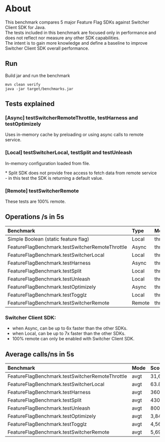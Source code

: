 # About
This benchmark compares 5 major Feature Flag SDKs against Switcher Client SDK for Java.<br>
The tests included in this benchmark are focused only in performance and does not reflect nor measure any other SDK capabilities.<br>
The intent is to gain more knowledge and define a baseline to improve Switcher Client SDK overall performance.

## Run
Build jar and run the benchmark
```
mvn clean verify
java -jar target/benchmarks.jar
```

## Tests explained

### [Async] testSwitcherRemoteThrottle, testHarness and testOptimizely
Uses in-memory cache by preloading or using async calls to remote service.<br>

### [Local] testSwitcherLocal, testSplit and testUnleash
In-memory configuration loaded from file.<br>
<p>* Split SDK does not provide free access to fetch data from remote service - in this test the SDK is returning a default value.</p>

### [Remote] testSwitcherRemote
These tests are 100% remote.<br>

## Operations /s in 5s
| Benchmark                                       | Type   | Mode  | Score           | Units |
|:------------------------------------------------|:-------|:------|:----------------|:------|
| Simple Boolean (static feature flag)            | Local  | thrpt | 585,493,539.045 | ops/s |
| FeatureFlagBenchmark.testSwitcherRemoteThrottle | Async  | thrpt | 34,327,818.480  | ops/s |
| FeatureFlagBenchmark.testSwitcherLocal          | Local  | thrpt | 17,861,430.894  | ops/s |
| FeatureFlagBenchmark.testHarness                | Async  | thrpt | 5,993,383.681   | ops/s |
| FeatureFlagBenchmark.testSplit                  | Local  | thrpt | 5,176,741.297   | ops/s |
| FeatureFlagBenchmark.testUnleash                | Local  | thrpt | 2,674,586.707   | ops/s |
| FeatureFlagBenchmark.testOptimizely             | Async  | thrpt | 480,875.500     | ops/s |
| FeatureFlagBenchmark.testTogglz                 | Local  | thrpt | 419,103.750     | ops/s |
| FeatureFlagBenchmark.testSwitcherRemote         | Remote | thrpt | 187.247         | ops/s |

### Switcher Client SDK:
 - when Async, can be up to 6x faster than the other SDKs.
 - when Local, can be up to 7x faster than the other SDKs.
 - 100% remote can only be enabled with Switcher Client SDK.

## Average calls/ns in 5s
| Benchmark                                       | Mode | Score         | Units |
|:------------------------------------------------|:-----|:--------------|:------|
| FeatureFlagBenchmark.testSwitcherRemoteThrottle | avgt | 31,661        | ns/op |
| FeatureFlagBenchmark.testSwitcherLocal          | avgt | 63.852        | ns/op |
| FeatureFlagBenchmark.testHarness                | avgt | 360.610       | ns/op |
| FeatureFlagBenchmark.testSplit                  | avgt | 430.571       | ns/op |
| FeatureFlagBenchmark.testUnleash                | avgt | 800.930       | ns/op |
| FeatureFlagBenchmark.testOptimizely             | avgt | 3,844.586     | ns/op |
| FeatureFlagBenchmark.testTogglz                 | avgt | 4,568.257     | ns/op |
| FeatureFlagBenchmark.testSwitcherRemote         | avgt | 5,699,296.355 | ns/op |